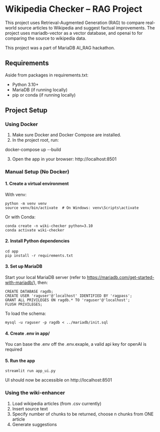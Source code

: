 # Wikipedia Checker – RAG Project

This project uses Retrieval-Augmented Generation (RAG) to compare real-world source articles to Wikipedia and suggest factual improvements. The project uses mariadb-vector as a vector database, and openai to for comparing the source to wikipedia data.

This project was a part of MariaDB AI_RAG hackathon.

## Requirements
Aside from packages in requirements.txt:
* Python 3.10+
* MariaDB (if running locally)
* pip or conda (if running locally)


## Project Setup

### Using Docker

1. Make sure Docker and Docker Compose are installed.
2. In the project root, run:

docker-compose up --build

3. Open the app in your browser: http://localhost:8501

### Manual Setup (No Docker)

#### 1. Create a virtual environment

With venv:
```
python -m venv venv
source venv/bin/activate  # On Windows: venv\Scripts\activate
```
Or with Conda:
```
conda create -n wiki-checker python=3.10
conda activate wiki-checker
```
#### 2. Install Python dependencies
```
cd app
pip install -r requirements.txt
```
#### 3. Set up MariaDB

Start your local MariaDB server (refer to https://mariadb.com/get-started-with-mariadb/), then:

```
CREATE DATABASE ragdb;
CREATE USER 'raguser'@'localhost' IDENTIFIED BY 'ragpass';
GRANT ALL PRIVILEGES ON ragdb.* TO 'raguser'@'localhost';
FLUSH PRIVILEGES;
```
To load the schema:
```
mysql -u raguser -p ragdb < ../mariadb/init.sql
```
#### 4. Create .env in app/

You can base the .env off the .env.exaple, a valid api key for openAI is required

#### 5. Run the app
```
streamlit run app_ui.py
```
UI should now be accessible on http://localhost:8501

### Using the wiki-enhancer

1. Load wikipedia articles (from .csv currently)
2. Insert source text 
3. Specify number of chunks to be returned, choose n chunks from ONE article
4. Generate suggestions

